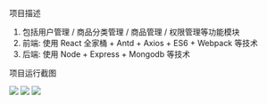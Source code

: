 项目描述
1) 包括用户管理 / 商品分类管理 / 商品管理 / 权限管理等功能模块
2) 前端: 使用 React 全家桶 + Antd + Axios + ES6 + Webpack 等技术
3) 后端: 使用 Node + Express + Mongodb 等技术


项目运行截图

![](..\screenshot\运行截图0.png)
![](D:\MyProject\React-online-retailers\screenshot\运行截图.jpg)
![](D:\MyProject\React-online-retailers\screenshot\运行截图2.jpg)
